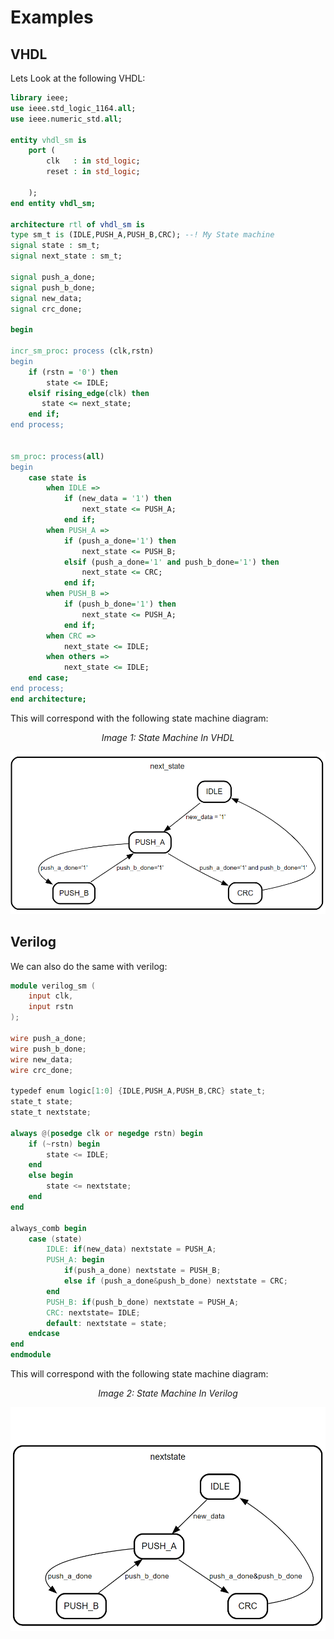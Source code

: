 
# Examples



## VHDL

Lets Look at the following VHDL:

```vhdl
library ieee;
use ieee.std_logic_1164.all;
use ieee.numeric_std.all;

entity vhdl_sm is
    port (
        clk   : in std_logic;
        reset : in std_logic;
        
    );
end entity vhdl_sm;

architecture rtl of vhdl_sm is
type sm_t is (IDLE,PUSH_A,PUSH_B,CRC); --! My State machine
signal state : sm_t;
signal next_state : sm_t;    

signal push_a_done;
signal push_b_done;
signal new_data;
signal crc_done;

begin

incr_sm_proc: process (clk,rstn)
begin
    if (rstn = '0') then
        state <= IDLE;
    elsif rising_edge(clk) then
       state <= next_state; 
    end if;
end process;


sm_proc: process(all)
begin
    case state is
        when IDLE =>
            if (new_data = '1') then
                next_state <= PUSH_A;
            end if;
        when PUSH_A =>
            if (push_a_done='1') then
                next_state <= PUSH_B;
            elsif (push_a_done='1' and push_b_done='1') then
                next_state <= CRC;
            end if;
        when PUSH_B =>
            if (push_b_done='1') then
                next_state <= PUSH_A;
            end if;
        when CRC =>
            next_state <= IDLE;
        when others =>
            next_state <= IDLE;
    end case;
end process;
end architecture;

```

This will correspond with the following state machine diagram:
<p align="center">
<i>Image 1: State Machine In VHDL </i>

![State Machine Example](/img/state_machine_viewer/vhdl-sm.png) 
</p>

## Verilog

We can also do the same with verilog:

```verilog
module verilog_sm (
    input clk,
    input rstn
);

wire push_a_done;
wire push_b_done;
wire new_data;
wire crc_done;

typedef enum logic[1:0] {IDLE,PUSH_A,PUSH_B,CRC} state_t;
state_t state;
state_t nextstate;

always @(posedge clk or negedge rstn) begin
    if (~rstn) begin
        state <= IDLE;
    end
    else begin
        state <= nextstate;
    end
end

always_comb begin
    case (state)
        IDLE: if(new_data) nextstate = PUSH_A;
        PUSH_A: begin
            if(push_a_done) nextstate = PUSH_B;
            else if (push_a_done&push_b_done) nextstate = CRC;
        end
        PUSH_B: if(push_b_done) nextstate = PUSH_A;
        CRC: nextstate= IDLE;
        default: nextstate = state;
    endcase
end
endmodule
```

This will correspond with the following state machine diagram:
<p align="center">
<i>Image 2: State Machine In Verilog </i>

![State Machine Example](/img/state_machine_viewer/verilog-sm.png)  
</p>
